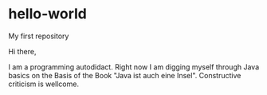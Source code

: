 # hello-world
My first repository

Hi there, 

I am a programming autodidact. 
Right now I am digging myself through Java basics on the Basis of the Book "Java ist auch eine Insel".
Constructive criticism is wellcome.

